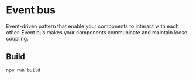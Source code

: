 # Event bus

Event-driven pattern that enable your components to interact with each other. Event bus makes your components communicate and maintain loose coupling.

## Build

`npm run build`